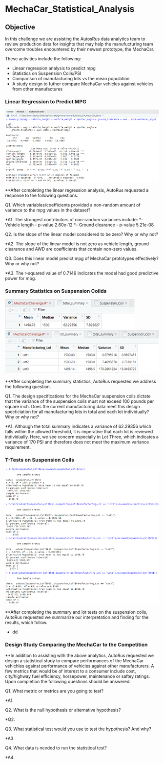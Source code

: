# MechaCar_Statistical_Analysis

## Objective
In this challenge we are assisting the AutosRus data analytics team to review production data for insights that may help the manufucturing team overcome troubles encountered by their newest prototype, the MechaCar.

These activities include the following:
- Linear regression analysis to predict mpg
- Statistics on Suspension Coils/PSI
- Comparison of manufacturing lots vs the mean population
- A study design to futher compare MechaCar vehicles against vehicles from other manufactures

### Linear Regression to Predict MPG

![](Images/Module16.1c.png)

**After completing the linear regression analysis, AutoRus requested a response to the following questions.

Q1. Which variables/coefficients provided a non-random amount of variance to the mpg values in the dataset?

*A1. The strongest contributors of non-random variances include:
*- Vehicle length - p-value 2.60e-12
*- Ground clearance - p-value 5.21e-08

Q2. Is the slope of the linear model considered to be zero? Why or why not?

*A2. The slope of the linear model is not zero as vehicle length, ground clearance and AWD are coefficients that contain non-zero values.

Q3. Does this linear model predict mpg of MechaCar prototypes effectively? Why or why not?

*A3. The r-squared value of 0.7149 indicates the model had good predictive power for mpg.

### Summary Statistics on Suspension Coilds

![](Images/Module16.2a.png)
![](Images/Module16.2b.png)

**After completing the summary statistics, AutoRus requested we address the following question.

Q1. The design specifications for the MechaCar suspension coils dictate that the variance of the suspension coils must not exceed 100 pounds per square inch. Does the current manufacturing data meet this design specticiation for all manufacturing lots in total and each lot individually? Why or why not?

*A1. Although the total summary indicates a variance of 62.29356 which falls within the allowed threshold, it is imperative that each lot is reviewed individually.  Here, we see concern especially in Lot Three, which indicates a variance of 170 PSI and therefore does not meet the maximum variance requirement.

### T-Tests on Suspension Coils

![](Images/Module16.3a.png)
![](Images/Module16.3b.png)
![](Images/Module16.3c.png)
![](Images/Module16.3d.png)

**After completing the summary and lot tests on the suspension coils, AutoRus requested we summarize our interpretation and finding for the results, which follow.

* dd


### Design Study Comparing the MechaCar to the Competition

**In addition to assisting with the above analytics, AutoRus requested we design a statistical study to compare performances of the MechaCar vehichles against performance of vehicles against other manufacturers.  A few metrics that would be of interest to a consumer include cost, city/highway fuel efficiency, horsepower, maintenance or saftey ratings.  Upon completion the following questions should be answered:

Q1. What metric or metrics are you going to test?

*A1. 

Q2. What is the null hypothesis or alternative hypothesis?

*Q2.

Q3. What statistical test would you use to test the hypothesis? And why?

*A3.

Q4. What data is needed to run the statistical test?

*A4.


